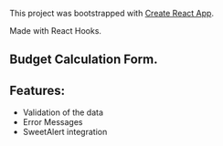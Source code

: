This project was bootstrapped with [Create React App](https://github.com/facebook/create-react-app).

Made with React Hooks.

## Budget Calculation Form.

## Features:
* Validation of the data
* Error Messages
* SweetAlert integration
